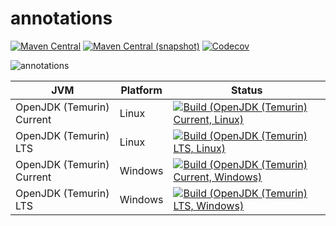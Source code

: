 annotations
===

[![Maven Central](https://img.shields.io/maven-central/v/com.io7m.jcip.annotations/com.io7m.jcip.annotations.svg?style=flat-square)](http://search.maven.org/#search%7Cga%7C1%7Cg%3A%22com.io7m.jcip.annotations%22)
[![Maven Central (snapshot)](https://img.shields.io/nexus/s/https/s01.oss.sonatype.org/com.io7m.jcip.annotations/com.io7m.jcip.annotations.svg?style=flat-square)](https://s01.oss.sonatype.org/content/repositories/snapshots/com/io7m/annotations/)
[![Codecov](https://img.shields.io/codecov/c/github/io7m/annotations.svg?style=flat-square)](https://codecov.io/gh/io7m/annotations)

![annotations](./src/site/resources/annotations.jpg?raw=true)

| JVM | Platform | Status |
|-----|----------|--------|
| OpenJDK (Temurin) Current | Linux | [![Build (OpenJDK (Temurin) Current, Linux)](https://img.shields.io/github/actions/workflow/status/io7m/annotations/workflows/main.linux.temurin.current.yml?branch=develop)](https://github.com/io7m/annotations/actions?query=workflow%3Amain.linux.temurin.current)|
| OpenJDK (Temurin) LTS | Linux | [![Build (OpenJDK (Temurin) LTS, Linux)](https://img.shields.io/github/actions/workflow/status/io7m/annotations/workflows/main.linux.temurin.lts.yml?branch=develop)](https://github.com/io7m/annotations/actions?query=workflow%3Amain.linux.temurin.lts)|
| OpenJDK (Temurin) Current | Windows | [![Build (OpenJDK (Temurin) Current, Windows)](https://img.shields.io/github/actions/workflow/status/io7m/annotations/workflows/main.windows.temurin.current.yml?branch=develop)](https://github.com/io7m/annotations/actions?query=workflow%3Amain.windows.temurin.current)|
| OpenJDK (Temurin) LTS | Windows | [![Build (OpenJDK (Temurin) LTS, Windows)](https://img.shields.io/github/actions/workflow/status/io7m/annotations/workflows/main.windows.temurin.lts.yml?branch=develop)](https://github.com/io7m/annotations/actions?query=workflow%3Amain.windows.temurin.lts)|
